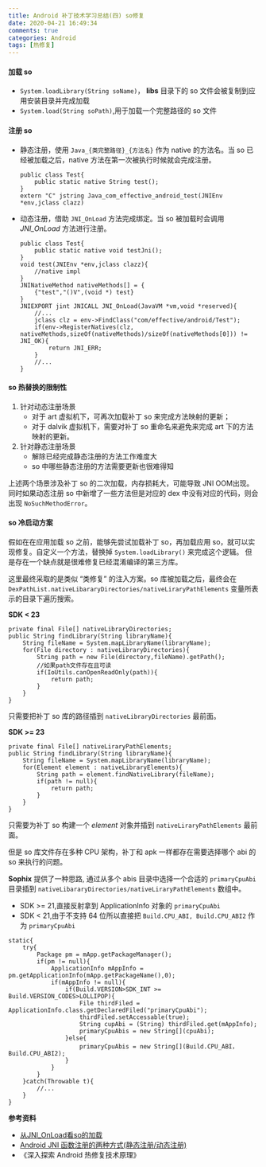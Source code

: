 ```yaml
---
title: Android 补丁技术学习总结(四) so修复
date: 2020-04-21 16:49:34
comments: true
categories: Android
tags: [热修复]
---
```


#### 加载 so
* `System.loadLibrary(String soName)`， **libs** 目录下的 so 文件会被复制到应用安装目录并完成加载
* `System.load(String soPath)`,用于加载一个完整路径的 so 文件

#### 注册 so 
* 静态注册，使用 `Java_{类完整路径}_{方法名}` 作为 native 的方法名。当 so 已经被加载之后，native 方法在第一次被执行时候就会完成注册。

	```
	public class Test{
		public static native String test();
	}
	extern "C" jstring Java_com_effective_android_test(JNIEnv *env,jclass clazz)
	```
* 动态注册，借助 `JNI_OnLoad` 方法完成绑定。当 so 被加载时会调用 *JNI_OnLoad* 方法进行注册。

	```
	public class Test{
		public static native void testJni();
	}
	void test(JNIEnv *env,jclass clazz){
		//native impl
	}
	JNINativeMethod nativeMethods[] = {
		{"test","()V",(void *) test}
	}
	JNIEXPORT jint JNICALL JNI_OnLoad(JavaVM *vm,void *reserved){
		//...
		jclass clz = env->FindClass("com/effective/android/Test");
		if(env->RegisterNatives(clz, nativeMethods,sizeOf(nativeMethods)/sizeOf(nativeMethods[0])) != JNI_OK){
			return JNI_ERR;
		}
		//...
	}
	```

#### so 热替换的限制性

1. 针对动态注册场景
	* 对于 art 虚拟机下，可再次加载补丁 so 来完成方法映射的更新；
	* 对于 dalvik 虚拟机下，需要对补丁 so 重命名来避免来完成 art 下的方法映射的更新。
2. 针对静态注册场景
	* 解除已经完成静态注册的方法工作难度大
	* so 中哪些静态注册的方法需要更新也很难得知

上述两个场景涉及补丁 so 的二次加载，内存损耗大，可能导致 JNI OOM出现。同时如果动态注册 so 中新增了一些方法但是对应的 dex 中没有对应的代码，则会出现 `NoSuchMethodError`。 

#### so 冷启动方案

假如在在应用加载 so 之前，能够先尝试加载补丁 so，再加载应用 so，就可以实现修复。自定义一个方法，替换掉 `System.loadLibrary()` 来完成这个逻辑。 但是存在一个缺点就是很难修复已经混淆编译的第三方库。

这里最终采取的是类似 “类修复” 的注入方案。so 库被加载之后，最终会在 `DexPathList.nativeLibararyDirectories/nativeLiraryPathElements` 变量所表示的目录下遍历搜索。

**SDK < 23**

```
private final File[] nativeLibraryDirectories;
public String findLibrary(String libraryName){
	String fileName = System.mapLibraryName(libraryName);
	for(File directory : nativeLibraryDirectories){
		String path = new File(directory,fileName).getPath();
		//如果path文件存在且可读
		if(IoUtils.canOpenReadOnly(path)){
			return path;
		}
	}
}
```
只需要把补丁 so 库的路径插到 `nativeLibraryDirectories` 最前面。

**SDK >= 23**

```
private final File[] nativeLiraryPathElements;
public String findLibrary(String libraryName){
	String fileName = System.mapLibraryName(libraryName);
	for(Element element : nativeLibraryElements){
		String path = element.findNativeLibrary(fileName);
		if(path != null){
			return path;
		}
	}
}
```
只需要为补丁 so 构建一个 *element* 对象并插到 `nativeLiraryPathElements` 最前面。

但是 so 库文件存在多种 CPU 架构，补丁和 apk 一样都存在需要选择哪个 abi 的 so 来执行的问题。

**Sophix** 提供了一种思路, 通过从多个 abis 目录中选择一个合适的 `primaryCpuAbi` 目录插到 `nativeLibararyDirectories/nativeLiraryPathElements` 数组中。

* SDK >= 21,直接反射拿到 ApplicationInfo 对象的 `primaryCpuAbi`
* SDK < 21,由于不支持 64 位所以直接把 `Build.CPU_ABI, Build.CPU_ABI2` 作为 `primaryCpuAbi`

```
static{
	try{
		Package pm = mApp.getPackageManager();
		if(pm != null){
			ApplicationInfo mAppInfo = pm.getApplicationInfo(mApp.getPackageName(),0);
			if(mAppInfo != null){
				if(Build.VERSION>SDK_INT >= Build.VERSION_CODES>LOLLIPOP){
					File thirdFiled = ApplicationInfo.class.getDeclaredFiled("primaryCpuAbi");
					thirdFiled.setAccessable(true);
					String cupAbi = (String) thirdFiled.get(mAppInfo);
					primaryCpuAbis = new String[](cpuAbi);
				}else{
					primaryCpuAbis = new String[](Build.CPU_ABI，Build.CPU_ABI2);
				}
			}
		}
	}catch(Throwable t){
		//...
	}
}
```

**参考资料** 

* [从JNI_OnLoad看so的加载](https://www.jianshu.com/p/4c0f72233f65)
* [Android JNI 函数注册的两种方式(静态注册/动态注册)](https://www.jianshu.com/p/1d6ec5068d05)
* 《深入探索 Android 热修复技术原理》










  
